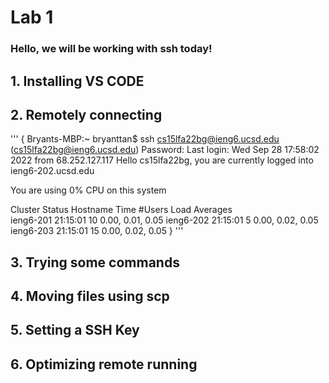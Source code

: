 
# Lab 1

### Hello, we will be working with ssh today!

## 1. Installing VS CODE


## 2. Remotely connecting


'''
{
Bryants-MBP:~ bryanttan$ ssh cs15lfa22bg@ieng6.ucsd.edu
(cs15lfa22bg@ieng6.ucsd.edu) Password: 
Last login: Wed Sep 28 17:58:02 2022 from 68.252.127.117
Hello cs15lfa22bg, you are currently logged into ieng6-202.ucsd.edu

You are using 0% CPU on this system

Cluster Status 
Hostname     Time    #Users  Load  Averages  
ieng6-201   21:15:01   10  0.00,  0.01,  0.05
ieng6-202   21:15:01   5   0.00,  0.02,  0.05
ieng6-203   21:15:01   15  0.00,  0.02,  0.05
}
'''

## 3. Trying some commands


## 4. Moving files using scp


## 5. Setting a SSH Key


## 6. Optimizing remote running
